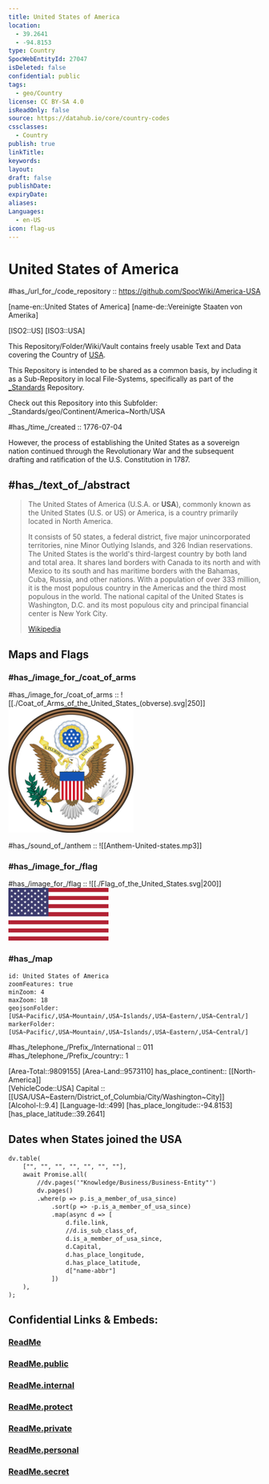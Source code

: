 ```yaml
---
title: United States of America
location:
  - 39.2641
  - -94.8153
type: Country
SpocWebEntityId: 27047
isDeleted: false
confidential: public
tags:
  - geo/Country
license: CC BY-SA 4.0
isReadOnly: false
source: https://datahub.io/core/country-codes
cssclasses:
  - Country
publish: true
linkTitle: 
keywords: 
layout: 
draft: false
publishDate: 
expiryDate: 
aliases:
Languages:
  - en-US
icon: flag-us
---
```


# United States of America 

#has_/url_for_/code_repository :: https://github.com/SpocWiki/America-USA 

[name-en::United States of America] 
[name-de::Vereinigte Staaten von Amerika] 

[ISO2::US] 
[ISO3::USA] 

This Repository/Folder/Wiki/Vault contains freely usable Text and Data 
covering the Country of [USA](https://en.wikipedia.org/wiki/USA).   

This Repository is intended to be shared as a common basis, 
by including it as a Sub-Repository in local File-Systems, 
specifically as part of the [\_Standards](https://github.com/SpocWiki/_Standards) Repository. 

Check out this Repository into this Subfolder: 
\_Standards/geo/Continent/America~North/USA

#has_/time_/created :: 1776-07-04 

However,  the process of establishing the United States as a sovereign nation 
continued through the Revolutionary War 
and the subsequent drafting and ratification of the U.S. Constitution in 1787.


## #has_/text_of_/abstract  


> The United States of America (U.S.A. or **USA**), 
> commonly known as the United States (U.S. or US) or America, 
> is a country primarily located in North America. 
> 
> It consists of 50 states, a federal district, five major unincorporated territories, 
> nine Minor Outlying Islands, and 326 Indian reservations. 
> The United States is the world's third-largest country by both land and total area. 
> It shares land borders with Canada to its north and with Mexico to its south 
> and has maritime borders with the Bahamas, Cuba, Russia, and other nations. 
> With a population of over 333 million, it is the most populous country in the Americas 
> and the third most populous in the world. 
> The national capital of the United States is Washington, D.C. 
> and its most populous city and principal financial center is New York City.
>
> [Wikipedia](https://en.wikipedia.org/wiki/United%20States)


## Maps and Flags 

### #has_/image_for_/coat_of_arms 

#has_/image_for_/coat_of_arms :: ![[./Coat_of_Arms_of_the_United_States_(obverse).svg|250]]<img src="./Coat_of_Arms_of_the_United_States_(obverse).svg" width=250/> 

#has_/sound_of_/anthem :: ![[Anthem-United-states.mp3]] 

### #has_/image_for_/flag

#has_/image_for_/flag :: ![[./Flag_of_the_United_States.svg|200]] <img src="./Flag_of_the_United_States.svg" width=200/> 

### #has_/map

```leaflet
id: United States of America
zoomFeatures: true 
minZoom: 4 
maxZoom: 18
geojsonFolder: [USA~Pacific/,USA~Mountain/,USA~Islands/,USA~Eastern/,USA~Central/]
markerFolder: [USA~Pacific/,USA~Mountain/,USA~Islands/,USA~Eastern/,USA~Central/]
```

#has_/telephone_/Prefix_/International :: 011
#has_/telephone_/Prefix_/country:: 1 

[Area-Total::9809155] 
[Area-Land::9573110] 
has_place_continent:: [[North-America]]  
[VehicleCode::USA] 
Capital :: [[USA/USA~Eastern/District_of_Columbia/City/Washington~City]]  
[Alcohol-l::9.4] 
[Language-Id::499] 
[has_place_longitude::-94.8153]
[has_place_latitude::39.2641]

## Dates when States joined the USA 

```dataviewjs
dv.table(
    ["", "", "", "", "", "", ""], 
    await Promise.all(
        //dv.pages('"Knowledge/Business/Business-Entity"')
        dv.pages()
        .where(p => p.is_a_member_of_usa_since)
            .sort(p => -p.is_a_member_of_usa_since)
            .map(async d => [
                d.file.link,
                //d.is_sub_class_of,
                d.is_a_member_of_usa_since,
                d.Capital,
                d.has_place_longitude,
                d.has_place_latitude,
                d["name-abbr"]
            ])
    ),
);
```


## Confidential Links & Embeds: 

### [ReadMe](/_Standards/Earth/Continent/America~North/USA/ReadMe.md) 

### [ReadMe.public](/_public/Earth/Continent/America~North/USA/ReadMe.public.md) 

### [ReadMe.internal](/_internal/Earth/Continent/America~North/USA/ReadMe.internal.md) 

### [ReadMe.protect](/_protect/Earth/Continent/America~North/USA/ReadMe.protect.md) 

### [ReadMe.private](/_private/Earth/Continent/America~North/USA/ReadMe.private.md) 

### [ReadMe.personal](/_personal/Earth/Continent/America~North/USA/ReadMe.personal.md) 

### [ReadMe.secret](/_secret/Earth/Continent/America~North/USA/ReadMe.secret.md)

